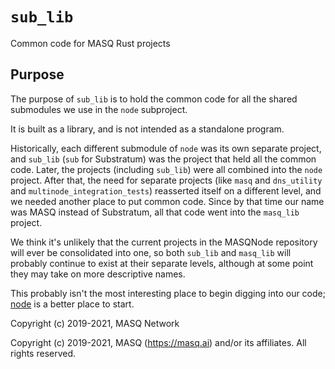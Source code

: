 # `sub_lib`
Common code for MASQ Rust projects

## Purpose
The purpose of `sub_lib` is to hold the common code for all the shared submodules we use in the `node` subproject.

It is built as a library, and is not intended as a standalone program.

Historically, each different submodule of `node` was its own separate project, and `sub_lib`
(`sub` for Substratum) was the project that held all the common code. Later, the projects
(including `sub_lib`) were all combined into the `node` project. After that, the need for
separate projects (like `masq` and `dns_utility` and `multinode_integration_tests`) reasserted
itself on a different level, and we needed another place to put common code. Since by that time
our name was MASQ instead of Substratum, all that code went into the `masq_lib` project.

We think it's unlikely that the current projects in the MASQNode repository will ever be
consolidated into one, so both `sub_lib` and `masq_lib` will probably continue to exist at
their separate levels, although at some point they may take on more descriptive names.

This probably isn't the most interesting place to begin digging into our code;
[node](https://github.com/MASQ-Project/Node/tree/master/node)
is a better place to start.

Copyright (c) 2019-2021, MASQ Network

Copyright (c) 2019-2021, MASQ (https://masq.ai) and/or its affiliates. All rights reserved.
